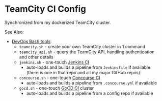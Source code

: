 TeamCity CI Config
==================

Synchronized from my dockerized TeamCity cluster.

See Also:

- [DevOps Bash tools](https://github.com/HariSekhon/DevOps-Bash-tools):
  - `teamcity.sh` - create your own TeamCity cluster in 1 command
  - `teamcity_api.sh` - query the TeamCity API, handling authentication and other details
  - `jenkins.sh` - one-touch [Jenkins CI](https://jenkins.io/)
     - auto-loads and builds a pipeline from `Jenkinsfile` if available (there is one in that repo and all my major GitHub repos)
  - `concourse.sh` - one-touch [Concourse CI](https://concourse-ci.org/)
    - auto-loads and builds a pipeline from `.concourse.yml` if available
  - `gocd.sh` - one-touch [GoCD CI](https://www.gocd.org/) cluster
    - auto-loads and builds a pipeline from a config repo if available
